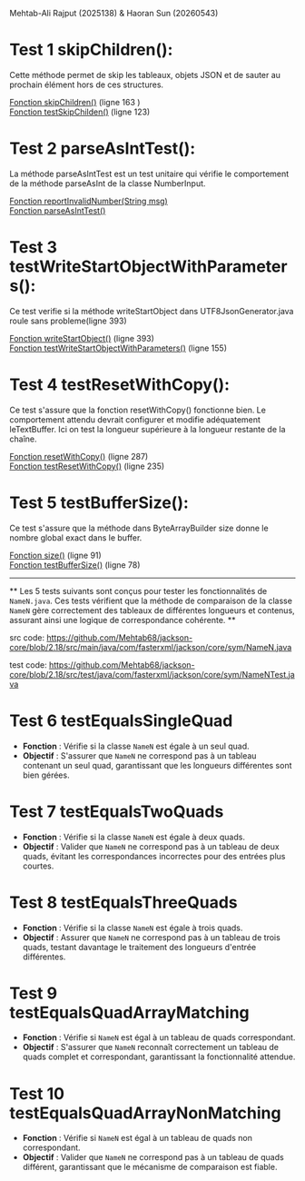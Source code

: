 Mehtab-Ali Rajput (2025138) & Haoran Sun (20260543)

# Test 1 skipChildren():

Cette méthode permet de skip les tableaux, objets JSON et de sauter au prochain élément hors de ces structures.

[Fonction skipChildren()](src/main/java/com/fasterxml/jackson/core/util/JsonParserSequence.java) (ligne 163 ) <br>
[Fonction testSkipChilden()](https://github.com/Mehtab68/jackson-core/blob/2.18/src/test/java/com/fasterxml/jackson/core/read/ParserSequenceTest.java) (ligne 123)

# Test 2 parseAsIntTest():

La méthode parseAsIntTest est un test unitaire qui vérifie le comportement de la méthode parseAsInt de la classe NumberInput.

[Fonction reportInvalidNumber(String msg)](https://github.com/Mehtab68/jackson-core/blob/2.18/src/main/java/com/fasterxml/jackson/core/base/ParserMinimalBase.java) <br>
[Fonction parseAsIntTest()](https://github.com/Mehtab68/jackson-core/blob/2.18/src/test/java/com/fasterxml/jackson/core/io/TestParseNumberInput.java)

# Test 3 testWriteStartObjectWithParameters():

Ce test verifie si la méthode writeStartObject dans UTF8JsonGenerator.java roule sans probleme(ligne 393)

[Fonction writeStartObject()](https://github.com/Mehtab68/jackson-core/blob/2.18/src/main/java/com/fasterxml/jackson/core/json/UTF8JsonGenerator.java) (ligne 393) <br>
[Fonction testWriteStartObjectWithParameters()](https://github.com/Mehtab68/jackson-core/blob/2.18/src/test/java/com/fasterxml/jackson/core/write/UTF8GeneratorTest.java) (ligne 155)

# Test 4 testResetWithCopy():

Ce test s'assure que la fonction resetWithCopy() fonctionne bien. Le comportement attendu devrait configurer et
modifie adéquatement leTextBuffer. Ici on test la longueur supérieure à la longueur restante de la chaîne.

[Fonction resetWithCopy()](https://github.com/Mehtab68/jackson-core/blob/2.18/src/main/java/com/fasterxml/jackson/core/util/TextBuffer.java) (ligne 287) <br>
[Fonction testResetWithCopy()](https://github.com/Mehtab68/jackson-core/blob/2.18/src/test/java/com/fasterxml/jackson/core/util/TextBufferTest.java) (ligne 235)

# Test 5 testBufferSize():

Ce test s'assure que la méthode dans ByteArrayBuilder size donne le nombre global exact dans le buffer.

[Fonction size()](https://github.com/Mehtab68/jackson-core/blob/2.18/src/main/java/com/fasterxml/jackson/core/util/ByteArrayBuilder.java) (ligne 91) <br>
[Fonction testBufferSize()](https://github.com/Mehtab68/jackson-core/blob/2.18/src/test/java/com/fasterxml/jackson/core/util/ByteArrayBuilderTest.java) (ligne 78)

------------------------------------------------------------------------------------------------

** Les 5 tests suivants sont conçus pour tester les fonctionnalités de `NameN.java`. Ces tests vérifient que la méthode de comparaison de la classe `NameN` gère correctement des tableaux de différentes longueurs et contenus, assurant ainsi une logique de correspondance cohérente. **

src code: https://github.com/Mehtab68/jackson-core/blob/2.18/src/main/java/com/fasterxml/jackson/core/sym/NameN.java 

test code: https://github.com/Mehtab68/jackson-core/blob/2.18/src/test/java/com/fasterxml/jackson/core/sym/NameNTest.java

# Test 6 testEqualsSingleQuad 

   - **Fonction** : Vérifie si la classe `NameN` est égale à un seul quad.
   - **Objectif** : S'assurer que `NameN` ne correspond pas à un tableau contenant un seul quad, garantissant que les longueurs différentes sont bien gérées.

# Test 7 testEqualsTwoQuads

   - **Fonction** : Vérifie si la classe `NameN` est égale à deux quads.
   - **Objectif** : Valider que `NameN` ne correspond pas à un tableau de deux quads, évitant les correspondances incorrectes pour des entrées plus courtes.

# Test 8 testEqualsThreeQuads

   - **Fonction** : Vérifie si la classe `NameN` est égale à trois quads.
   - **Objectif** : Assurer que `NameN` ne correspond pas à un tableau de trois quads, testant davantage le traitement des longueurs d'entrée différentes.

# Test 9 testEqualsQuadArrayMatching

   - **Fonction** : Vérifie si `NameN` est égal à un tableau de quads correspondant.
   - **Objectif** : S'assurer que `NameN` reconnaît correctement un tableau de quads complet et correspondant, garantissant la fonctionnalité attendue.

# Test 10 testEqualsQuadArrayNonMatching

  - **Fonction** : Vérifie si `NameN` est égal à un tableau de quads non correspondant.
  - **Objectif** : Valider que `NameN` ne correspond pas à un tableau de quads différent, garantissant que le mécanisme de comparaison est fiable.

